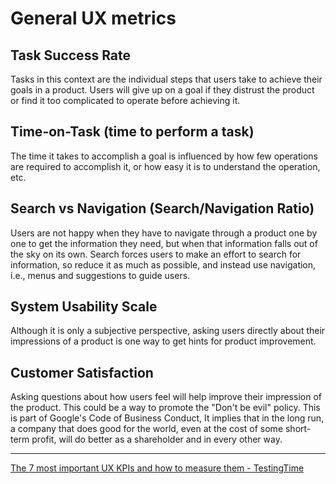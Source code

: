 # General UX metrics

## Task Success Rate

Tasks in this context are the individual steps that users take to achieve their goals in a product.
Users will give up on a goal if they distrust the product or find it too complicated to operate before achieving it.

## Time-on-Task (time to perform a task)

The time it takes to accomplish a goal is influenced by how few operations are required to accomplish it, or how easy it is to understand the operation, etc.

## Search vs Navigation (Search/Navigation Ratio)

Users are not happy when they have to navigate through a product one by one to get the information they need, but when that information falls out of the sky on its own.
Search forces users to make an effort to search for information, so reduce it as much as possible, and instead use navigation, i.e., menus and suggestions to guide users.

## System Usability Scale

Although it is only a subjective perspective, asking users directly about their impressions of a product is one way to get hints for product improvement.

## Customer Satisfaction

Asking questions about how users feel will help improve their impression of the product.
This could be a way to promote the "Don't be evil" policy. This is part of Google's Code of Business Conduct,
It implies that in the long run, a company that does good for the world, even at the cost of some short-term profit, will do better as a shareholder and in every other way.

---

[The 7 most important UX KPIs and how to measure them - TestingTime](https://www.testingtime.com/en/blog/important-ux-kpis/)
